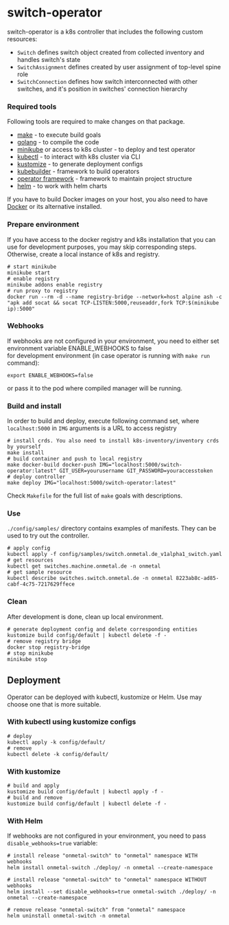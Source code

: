 # switch-operator

switch-operator is a k8s controller that includes the following custom resources:  
- `Switch` defines switch object created from collected inventory and handles switch's state
- `SwitchAssignment` defines created by user assignment of top-level spine role
- `SwitchConnection` defines how switch interconnected with other switches, and it's position in switches' connection hierarchy

### Required tools

Following tools are required to make changes on that package.

- [make](https://www.gnu.org/software/make/) - to execute build goals
- [golang](https://golang.org/) - to compile the code
- [minikube](https://minikube.sigs.k8s.io/) or access to k8s cluster - to deploy and test operator
- [kubectl](https://kubernetes.io/docs/tasks/tools/install-kubectl/) - to interact with k8s cluster via CLI
- [kustomize](https://kustomize.io/) - to generate deployment configs
- [kubebuilder](https://book.kubebuilder.io) - framework to build operators
- [operator framework](https://operatorframework.io/) - framework to maintain project structure
- [helm](https://helm.sh/) - to work with helm charts

If you have to build Docker images on your host,
you also need to have [Docker](https://www.docker.com/) or its alternative installed.

### Prepare environment

If you have access to the docker registry and k8s installation that you can use for development purposes, you may skip
corresponding steps. Otherwise, create a local instance of k8s and registry.

    # start minikube
    minikube start
    # enable registry
    minikube addons enable registry
    # run proxy to registry
    docker run --rm -d --name registry-bridge --network=host alpine ash -c "apk add socat && socat TCP-LISTEN:5000,reuseaddr,fork TCP:$(minikube ip):5000"

### Webhooks
If webhooks are not configured in your environment, you need to either set environment variable ENABLE_WEBHOOKS to false  
for development environment (in case operator is running with `make run` command):

    export ENABLE_WEBHOOKS=false

or pass it to the pod where compiled manager will be running.

### Build and install

In order to build and deploy, execute following command set, where `localhost:5000` in `IMG` arguments is a URL to access registry  

    # install crds. You also need to install k8s-inventory/inventory crds by yourself
    make install
    # build container and push to local registry
    make docker-build docker-push IMG="localhost:5000/switch-operator:latest" GIT_USER=yourusername GIT_PASSWORD=youraccesstoken
    # deploy controller
    make deploy IMG="localhost:5000/switch-operator:latest"

Check `Makefile` for the full list of `make` goals with descriptions.

### Use

`./config/samples/` directory contains examples of manifests. They can be used to try out the controller.

    # apply config
    kubectl apply -f config/samples/switch.onmetal.de_v1alpha1_switch.yaml
    # get resources
    kubectl get switches.machine.onmetal.de -n onmetal
    # get sample resource
    kubectl describe switches.switch.onmetal.de -n onmetal 8223ab8c-ad85-cabf-4c75-7217629ffece

### Clean

After development is done, clean up local environment.

    # generate deployment config and delete corresponding entities
    kustomize build config/default | kubectl delete -f -
    # remove registry bridge
    docker stop registry-bridge
    # stop minikube
    minikube stop

## Deployment

Operator can be deployed with kubectl, kustomize or Helm. Use may choose one that is more suitable.

### With kubectl using kustomize configs

    # deploy
    kubectl apply -k config/default/
    # remove
    kubectl delete -k config/default/

### With kustomize

    # build and apply
    kustomize build config/default | kubectl apply -f -
    # build and remove
    kustomize build config/default | kubectl delete -f -

### With Helm
If webhooks are not configured in your environment, you need to pass `disable_webhooks=true` variable:

    # install release "onmetal-switch" to "onmetal" namespace WITH webhooks
    helm install onmetal-switch ./deploy/ -n onmetal --create-namespace
    
    # install release "onmetal-switch" to "onmetal" namespace WITHOUT webhooks
    helm install --set disable_webhooks=true onmetal-switch ./deploy/ -n onmetal --create-namespace
    
    # remove release "onmetal-switch" from "onmetal" namespace
    helm uninstall onmetal-switch -n onmetal